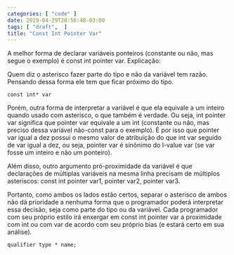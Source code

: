 ```yaml
---
categories: [ "code" ]
date: 2019-04-29T20:56:48-03:00
tags: [ "draft",  ]
title: "Const Int Pointer Var"
---
```

A melhor forma de declarar variáveis ponteiros (constante ou não, mas segue o exemplo) é const int pointer var. Explicação:

Quem diz o asterisco fazer parte do tipo e não da variável tem razão. Pensando dessa forma ele tem que ficar próximo do tipo.

    const int* var

Porém, outra forma de interpretar a variável é que ela equivale a um inteiro quando usado com asterisco, o que também é verdade. Ou seja, int pointer var significa que pointer var equivale a um int (constante ou não, mas preciso dessa variável não-const para o exemplo). É por isso que pointer var igual a dez possui o mesmo valor de atribuição do que int var seguido de var igual a dez, ou seja, pointer var é sinônimo do l-value var (se var fosse um inteiro e não um ponteiro).

Além disso, outro argumento pró-proximidade da variável é que declarações de múltiplas variáveis na mesma linha precisam de múltiplos asteriscos: const int pointer var1, pointer var2, pointer var3.

Portanto, como ambos os lados estão certos, separar o asterisco de ambos não dá prioridade a nenhuma forma que o programador poderá interpretar essa decisão, seja como parte do tipo ou da variável. Cada programador com seu próprio estilo irá enxergar em const int pointer  var a proximidade com int ou com var de acordo com seu próprio bias (e estará certo em sua análise).

    qualifier type * name;
